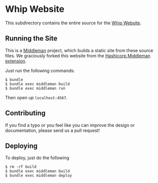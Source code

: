 # Whip Website

This subdirectory contains the entire source for the [Whip Website](http://www.whip.services). 

## Running the Site

This is a [Middleman](http://middlemanapp.com) project, which builds a static site from these source files. We graciously forked this website from the [Hashicorp Middleman extension](https://github.com/hashicorp/middleman-hashicorp).


Just run the following commands:

```
$ bundle
$ bundle exec middleman build
$ bundle exec middleman run
```

Then open up `localhost:4567`.


## Contributing

If you find a typo or you feel like you can improve the design or documentation, please
send us a pull request!


## Deploying

To deploy, just do the following

```
$ rm -rf build
$ bundle exec middleman build
$ bundle exec middleman deploy

